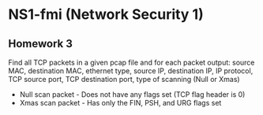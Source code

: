 # NS1-fmi (Network Security 1)

Homework 3
----
Find all TCP packets in a given pcap file and for each packet output:
source MAC, destination MAC, ethernet type, source IP, destination IP, IP protocol, TCP source port, TCP destination port, type of scanning (Null or Xmas)
  - Null scan packet - Does not have any flags set (TCP flag header is 0)
  - Xmas scan packet - Has only the FIN, PSH, and URG flags set
